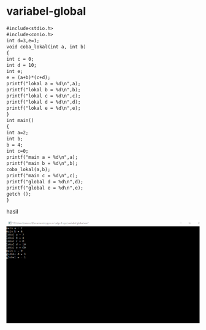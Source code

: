 # variabel-global

    #include<stdio.h>
    #include<conio.h>
    int d=3,e=1;
    void coba_lokal(int a, int b)
    {
    int c = 0;
    int d = 10;
    int e;
    e = (a+b)*(c+d);
    printf("lokal a = %d\n",a);
    printf("lokal b = %d\n",b);
    printf("lokal c = %d\n",c);
    printf("lokal d = %d\n",d);
    printf("lokal e = %d\n",e);
    }
    int main()
    {
    int a=2;
    int b;
    b = 4;
    int c=0;
    printf("main a = %d\n",a);
    printf("main b = %d\n",b);
    coba_lokal(a,b);
    printf("main c = %d\n",c);
    printf("global d = %d\n",d);
    printf("global e = %d\n",e);
    getch ();
    }
    
    
    
    
    
hasil

![img](https://github.com/hamdanyuapi/variabel-global/blob/master/variabel%20global.png?raw=true)

